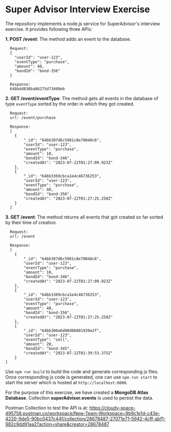 # Super Advisor Interview Exercise

The repository implements a node.js service for SuperAdvisor's interview exercise. It provides following three APIs:

**1. POST /event**: The method adds an event to the database.

```
  Request:
  {
    "userId": "user-123",
    "eventType": "purchase",
    "amount": 40,
    "bondId": "bond-356"
  }

  Response:
  64bb4d836ba86275d73408eb
```

**2. GET /event/eventType**: The method gets all events in the database of type `eventType` sorted by the order in which they got created.

```
  Request:
  url: /event/purchase

  Response:
  [
    {
        "_id": "64bb307d6c5981c8e70048c6",
        "userId": "user-123",
        "eventType": "purchase",
        "amount": 10,
        "bondId": "bond-346",
        "createdAt": "2023-07-22T01:27:09.923Z"
    },
    {
        "_id": "64bb3369cbca1e4c46736253",
        "userId": "user-123",
        "eventType": "purchase",
        "amount": 40,
        "bondId": "bond-356",
        "createdAt": "2023-07-22T01:27:25.258Z"
    }
  ]
```

**3. GET /event**: The method returns all events that got created so far sorted by their time of creation.

```
  Request:
  url: /event

  Response:
  [
    {
        "_id": "64bb307d6c5981c8e70048c6",
        "userId": "user-123",
        "eventType": "purchase",
        "amount": 10,
        "bondId": "bond-346",
        "createdAt": "2023-07-22T01:27:09.923Z"
    },
    {
        "_id": "64bb3369cbca1e4c46736253",
        "userId": "user-123",
        "eventType": "purchase",
        "amount": 40,
        "bondId": "bond-356",
        "createdAt": "2023-07-22T01:27:25.258Z"
    },
    {
        "_id": "64bb306e6d00d06001939e2f",
        "userId": "user-123",
        "eventType": "sell",
        "amount": 20,
        "bondId": "bond-345",
        "createdAt": "2023-07-22T01:39:53.375Z"
    }
]
```

Use `npm run build` to build the code and generate corresponding js files. Once corresponding js code is generated, one can use `npm run start` to start the server which is hosted at `http://localhost:6000`.

For the purpose of this exercise, we have created a **MongoDB Atlas Database**. Collection **superAdvisor.events** is used to persist the data.

Postman Collection to test the API is at: https://cloudy-space-495758.postman.co/workspace/New-Team-Workspace~9b9c1e1d-c43e-4220-9de5-90bc0437c44f/collection/28678487-27071e71-5942-4cff-abf1-982c9dd91aa2?action=share&creator=28678487
